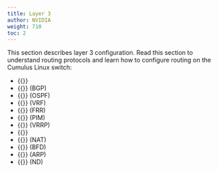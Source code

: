 ```yaml
---
title: Layer 3
author: NVIDIA
weight: 710
toc: 2
---
```

This section describes layer 3 configuration. Read this section to understand routing protocols and learn how to configure routing on the Cumulus Linux switch:
- {{<link url="Routing" text="Routing">}}
- {{<link url="Border-Gateway-Protocol-BGP" text="Border Gateway Protocol">}} (BGP)
- {{<link title="Open Shortest Path First - OSPF" text="Open Shortest Path First">}} (OSPF)
- {{<link title="VRFs" text="Virtual routing and forwarding">}} (VRF)
- {{<link url="FRRouting" text="FRRouting">}} (FRR)
- {{<link url="Protocol-Independent-Multicast-PIM" text="Protocol Independent Multicast">}} (PIM)
- {{<link url="Virtual-Router-Redundancy-Protocol-VRRP" text="Virtual Router Redundancy Protocol">}} (VRRP)
- {{<link url="GRE-Tunneling" text="GRE Tunneling">}}
- {{<link url="Network-Address-Translation-NAT" text="Network Address Translation">}} (NAT)
- {{<link url="Bidirectional-Forwarding-Detection-BFD" text="Bidirectional Forwarding Detection">}} (BFD)
- {{<link url="Address-Resolution-Protocol-ARP" text="Address Resolution Protocol">}} (ARP)
- {{<link url="Neighbor-Discovery-ND" text="Neighbor Discovery">}} (ND)
